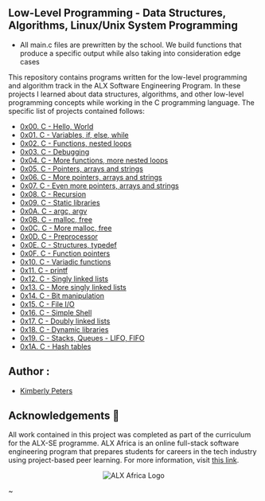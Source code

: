 ## Low-Level Programming - Data Structures, Algorithms, Linux/Unix System Programming

* All main.c files are prewritten by the school. We build functions that produce a specific output while also taking into consideration edge cases


This repository contains programs written for the low-level programming and algorithm track in the ALX Software Engineering Program. In these projects I learned about data structures, algorithms, and other low-level programming concepts while working in the C programming language. The specific list of projects contained follows:

* [0x00. C - Hello, World](https://github.com/KimberlyPeters/alx-low_level_programming/tree/master/0x00-hello_world)
* [0x01. C - Variables, if, else, while](https://github.com/KimberlyPeters/alx-low_level_programming/tree/master/0x01-variables_if_else_while)
* [0x02. C - Functions, nested loops](https://github.com/KimberlyPeters/alx-low_level_programming/tree/master/0x02-functions_nested_loops)
* [0x03. C - Debugging](https://github.com/KimberlyPeters/alx-low_level_programming/tree/master/0x03-debugging)
* [0x04. C - More functions, more nested loops](https://github.com/KimberlyPeters/alx-low_level_programming/tree/master/0x04-more_functions_nested_loops)
* [0x05. C - Pointers, arrays and strings](https://github.com/KimberlyPeters/alx-low_level_programming/tree/master/0x05-pointers_arrays_strings)
* [0x06. C - More pointers, arrays and strings](https://github.com/KimberlyPeters/alx-low_level_programming/tree/master/0x06-pointers_arrays_strings)
* [0x07. C - Even more pointers, arrays and strings](https://github.com/KimberlyPeters/alx-low_level_programming/tree/master/0x07-pointers_arrays_strings)
* [0x08. C - Recursion](https://github.com/KimberlyPeters/alx-low_level_programming/tree/master/0x08-recursion)
* [0x09. C - Static libraries](https://github.com/KimberlyPeters/alx-low_level_programming/tree/master/0x09-static_libraries)
* [0x0A. C - argc, argv](https://github.com/KimberlyPeters/alx-low_level_programming/tree/master/0x0A-argc_argv)
* [0x0B. C - malloc, free](https://github.com/KimberlyPeters/alx-low_level_programming/tree/master/0x0B-malloc_free)
* [0x0C. C - More malloc, free](https://github.com/KimberlyPeters/alx-low_level_programming/tree/master/0x0C-more_malloc_free)
* [0x0D. C - Preprocessor](https://github.com/KimberlyPeters/alx-low_level_programming/tree/master/0x0D-preprocessor)
* [0x0E. C - Structures, typedef](https://github.com/KimberlyPeters/alx-low_level_programming/tree/master/0x0E-structures_typedef)
* [0x0F. C - Function pointers](https://github.com/KimberlyPeters/alx-low_level_programming/tree/master/0x0F-function_pointers)
* [0x10. C - Variadic functions](https://github.com/KimberlyPeters/alx-low_level_programming/tree/master/0x10-variadic_functions)
* [0x11. C - printf](https://github.com/KimberlyPeters/printf)
* [0x12. C - Singly linked lists](https://github.com/KimberlyPeters/alx-low_level_programming/tree/master/0x12-singly_linked_lists)
* [0x13. C - More singly linked lists](https://github.com/KimberlyPeters/alx-low_level_programming/tree/master/0x13-more_singly_linked_lists)
* [0x14. C - Bit manipulation](https://github.com/KimberlyPeters/alx-low_level_programming/tree/master/0x14-bit_manipulation)
* [0x15. C - File I/O](https://github.com/KimberlyPeters/alx-low_level_programming/tree/master/0x15-file_io)
* [0x16. C - Simple Shell](https://github.com/KimberlyPeters/simple_shell)
* [0x17. C - Doubly linked lists](./0x17-doubly_linked_lists)
* [0x18. C - Dynamic libraries](./0x18-dynamic_libraries)
* [0x19. C - Stacks, Queues - LIFO, FIFO](https://github.com/KimberlyPeters/monty)
* [0x1A. C - Hash tables](./0x1A-hash_tables)


## Author :
* [Kimberly Peters](https://github.com/KimberlyPeters)

## Acknowledgements :pray:

All work contained in this project was completed as part of the curriculum for the ALX-SE programme. ALX Africa is an online full-stack software engineering program that prepares students for careers in the tech industry using project-based peer learning. For more information, visit [this link](https://www.alxafrica.com//).


<p align="center">
  <img src="http://www.alxafrica.com/wp-content/uploads/2022/01/header-logo.png"
    alt="ALX Africa Logo"
  >
  </p>
~          
